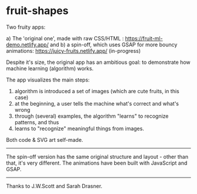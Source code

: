 # fruit-shapes
Two fruity apps:

a) The 'original one', made with raw CSS/HTML : https://fruit-ml-demo.netlify.app/ and 
b) a spin-off, which uses GSAP for more bouncy animations: https://juicy-fruits.netlify.app/ (in-progress)

Despite it's size, the original app has an ambitious goal: to demonstrate how machine learning (algorithm) works.

The app visualizes the main steps:
  1. algorithm is introduced a set of images (which are cute fruits, in this case)
  2. at the beginning, a user tells the machine what's correct and what's wrong
  3. through (several) examples, the algorithm "learns" to recognize patterns, and thus
  4. learns to "recognize" meaningful things from images.

Both code & SVG art self-made.

- - - - - - - -

The spin-off version has the same original structure and layout - other than that, it's very different. The animations have been built with JavaScript and GSAP. 

- - - - - - - - 

Thanks to J.W.Scott and Sarah Drasner. 


